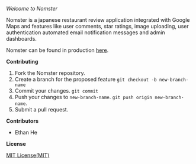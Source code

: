 *Welcome to Nomster*

Nomster is a japanese restaurant review application integrated with Google Maps and features like user comments, star ratings, image uploading, user authentication automated email notification messages and admin dashboards.

Nomster can be found in production [here](http://nomster-ethan.herokuapp.com/).

**Contributing**

1. Fork the Nomster repository.
2. Create a branch for the proposed feature `git checkout -b new-branch-name`
3. Commit your changes. `git commit`
4. Push your changes to `new-branch-name`. `git push origin new-branch-name`.
5. Submit a pull request.

**Contributors**

+ Ethan He

**License**

[MIT License(MIT)](https://opensource.org/licenses/MIT)





